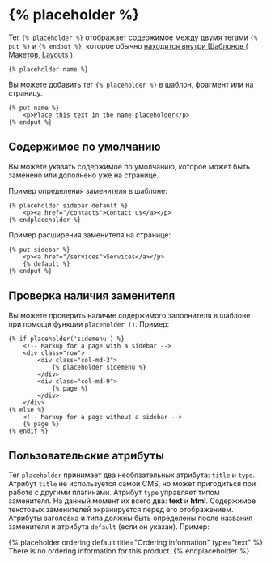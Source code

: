# {% placeholder %}

Тег `{% placeholder %}` отображает содержимое между двумя тегами `{% put %}` и `{% endput %}`, которое обычно [находится внутри Шаблонов ( Макетов, Layouts )](./cms-layouts#placeholders).

    {% placeholder name %}

Вы можете добавить тег `{% placeholder %}` в шаблон, фрагмент или на страницу.

    {% put name %}
        <p>Place this text in the name placeholder</p>
    {% endput %}

<a name="default-placeholder-content"></a>
## Содержимое по умолчанию

Вы можете указать содержимое по умолчанию, которое может быть заменено или дополнено уже на странице.

Пример определения заменителя в шаблоне:

    {% placeholder sidebar default %}
        <p><a href="/contacts">Contact us</a></p>
    {% endplaceholder %}

Пример расширения заменителя на странице:

    {% put sidebar %}
        <p><a href="/services">Services</a></p>
        {% default %}
    {% endput %}

<a name="checking-placeholder-exits"></a>
## Проверка наличия заменителя

Вы можете проверить наличие содержимого заполнителя в шаблоне при помощи функции `placeholder ()`. Пример:

    {% if placeholder('sidemenu') %}
        <!-- Markup for a page with a sidebar -->
        <div class="row">
            <div class="col-md-3">
                {% placeholder sidemenu %}
            </div>
            <div class="col-md-9">
                {% page %}
            </div>
        </div>
    {% else %}
        <!-- Markup for a page without a sidebar -->
        {% page %}
    {% endif %}

<a name="custom-placeholder-attributes"></a>
## Пользовательские атрибуты

Тег `placeholder` принимает два необязательных атрибута: `title` и `type`. Атрибут `title` не используется самой CMS, но может пригодиться при работе с  другими плагинами. Атрибут `type` управляет типом заменителя. На данный момент их всего два: **text** и **html**. Содержимое текстовых заменителей экранируется перед его отображением. Атрибуты заголовка и типа должны быть определены после названия заменителя и атрибута `default` (если он указан). Пример:

{% placeholder ordering default title="Ordering information" type="text" %}
    There is no ordering information for this product.
{% endplaceholder %}
